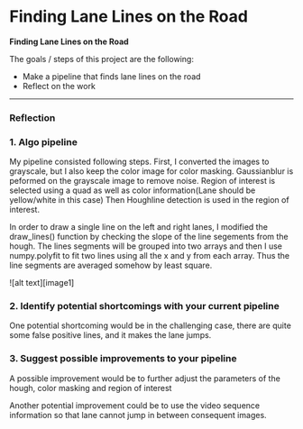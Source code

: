 # **Finding Lane Lines on the Road** 


**Finding Lane Lines on the Road**

The goals / steps of this project are the following:
* Make a pipeline that finds lane lines on the road
* Reflect on the work 

---

### Reflection

### 1. Algo pipeline

My pipeline consisted following steps. 
First, I converted the images to grayscale, but I also keep the color image for color masking. 
Gaussianblur is peformed on the grayscale image to remove noise.
Region of interest is selected using a quad as well as color information(Lane should be yellow/white in this case)
Then Houghline detection is used in the region of interest.

In order to draw a single line on the left and right lanes, I modified the draw_lines() function by checking the slope of the line segements from the hough. The lines segments will be grouped into two arrays and then I use numpy.polyfit to fit two lines using all the x and y from each array. Thus the line segments are averaged somehow by least square. 

![alt text][image1]


### 2. Identify potential shortcomings with your current pipeline


One potential shortcoming would be in the challenging case, there are quite some false positive lines, and it makes the lane jumps. 


### 3. Suggest possible improvements to your pipeline

A possible improvement would be to further adjust the parameters of the hough, color masking and region of interest

Another potential improvement could be to use the video sequence information so that lane cannot jump in between consequent images. 
